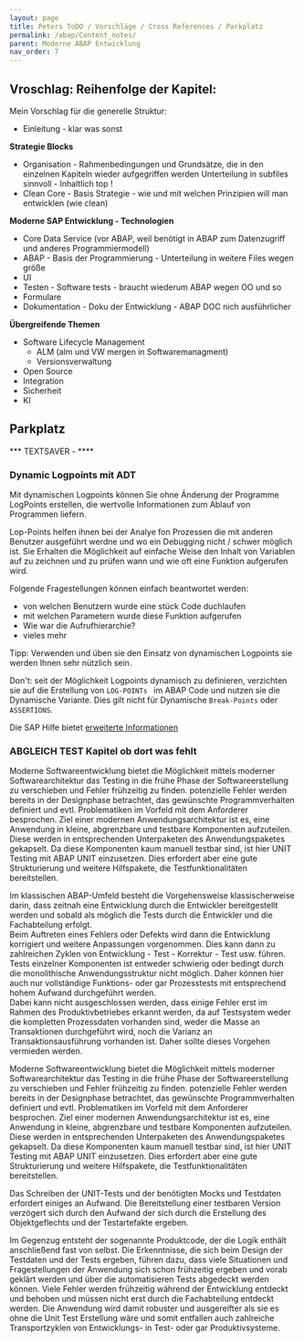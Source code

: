 ```yaml
---
layout: page
title: Peters ToDO / Vorschläge / Cross References / Parkplatz
permalink: /abap/Content_notes/
parent: Moderne ABAP Entwicklung
nav_order: 7
---
```



## Vroschlag: Reihenfolge der Kapitel:
Mein Vorschlag für die generelle Struktur:
- Einleitung - klar was sonst  

**Strategie Blocks**
- Organisation - Rahmenbedingungen und Grundsätze, die in den einzelnen Kapiteln wieder aufgegriffen werden
    Unterteilung in subfiles sinnvoll - Inhaltlich top !  
- Clean Core - Basis Strategie - wie und mit welchen Prinzipien will man entwicklen (wie clean)

**Moderne SAP Entwicklung - Technologien**
-    Core Data Service (vor ABAP, weil benötigt in ABAP zum Datenzugriff und anderes Programmiermodell) 
- ABAP -  Basis der Programmierung - Unterteilung in weitere Files wegen größe
- UI
- Testen - Software tests - braucht wiederum ABAP wegen OO und so
- Formulare
- Dokumentation - Doku der Entwicklung - ABAP DOC nich ausführlicher

**Übergreifende Themen**
- Software Lifecycle Management
    - ALM  (alm und VW mergen in Softwaremanagment)
    - Versionsverwaltung
- Open Source
- Integration
- Sicherheit
- KI


## Parkplatz

*** TEXTSAVER - ****

### Dynamic Logpoints mit ADT
Mit dynamischen Logpoints können Sie ohne Änderung der Programme LogPoints erstellen, die wertvolle Informationen zum Ablauf von Programmen liefern. 

Lop-Points helfen ihnen bei der Analye fon Prozessen die mit anderen Benutzer ausgeführt werdne und wo ein Debugging nicht / schwer möglich ist. 
Sie Erhalten die Möglichkeit auf einfache Weise den Inhalt von Variablen auf zu zeichnen und zu prüfen wann und wie oft eine Funktion aufgerufen wird. 

Folgende Fragestellungen können einfach beantwortet werden: 
* von welchen Benutzern wurde eine stück Code duchlaufen
* mit welchen Parametern wurde diese Funktion aufgerufen
* Wie war die Aufrufhierarchie?
* vieles mehr 

Tipp: 
Verwenden und üben sie den Einsatz von dynamischen Logpoints sie werden Ihnen sehr nützlich sein. 


Don't:
seit der Möglichkeit Logpoints dynamisch zu definieren, verzichten sie auf die Erstellung von ```LOG-POINTs ``` im ABAP Code und nutzen sie die Dynamische Variante. Dies gilt nicht für Dynamische ```Break-Points``` oder ```ASSERTIONS```. 


Die SAP Hilfe bietet [erweiterte Informationen](https://help.sap.com/docs/abap-cloud/abap-development-tools-user-guide/using-dynamic-logpoints) 


### ABGLEICH TEST Kapitel ob dort was fehlt

Moderne Softwareentwicklung bietet die Möglichkeit mittels moderner Softwarearchitektur das Testing in die frühe Phase der Softwareerstellung zu verschieben und Fehler frühzeitig zu finden. potenzielle Fehler werden bereits in der Designphase betrachtet, das gewünschte Programmverhalten definiert und evtl. Problematiken im Vorfeld mit dem Anforderer besprochen.
Ziel einer modernen Anwendungsarchitektur ist es, eine Anwendung in kleine, abgrenzbare und testbare Komponenten aufzuteilen. Diese werden in entsprechenden Unterpaketen des Anwendungspaketes gekapselt. Da diese Komponenten kaum manuell testbar sind, ist hier UNIT Testing mit ABAP UNIT einzusetzen. Dies erfordert aber eine gute Strukturierung und weitere Hilfspakete, die Testfunktionalitäten bereitstellen.

Im klassischen ABAP-Umfeld besteht die Vorgehensweise klassischerweise darin, dass zeitnah eine Entwicklung durch die Entwickler bereitgestellt werden und sobald als möglich die Tests durch die Entwickler und die Fachabteilung erfolgt.  
Beim Auftreten eines Fehlers oder Defekts wird dann die Entwicklung korrigiert und weitere Anpassungen vorgenommen. Dies kann dann zu zahlreichen Zyklen von Entwicklung - Test - Korrektur - Test usw. führen. Tests einzelner Komponenten ist entweder schwierig oder bedingt durch die monolithische Anwendungsstruktur nicht möglich. Daher können hier auch nur vollständige Funktions- oder gar Prozesstests mit entsprechend hohem Aufwand durchgeführt werden.   
Dabei kann nicht ausgeschlossen werden, dass einige Fehler erst im Rahmen des Produktivbetriebes erkannt werden, da auf Testsystem weder die kompletten Prozessdaten vorhanden sind, weder die Masse an Transaktionen durchgeführt wird, noch die Varianz an Transaktionsausführung vorhanden ist.
Daher sollte dieses Vorgehen vermieden werden.

Moderne Softwareentwicklung bietet die Möglichkeit mittels moderner Softwarearchitektur das Testing in die frühe Phase der Softwareerstellung zu verschieben und Fehler frühzeitig zu finden. potenzielle Fehler werden bereits in der Designphase betrachtet, das gewünschte Programmverhalten definiert und evtl. Problematiken im Vorfeld mit dem Anforderer besprochen.
Ziel einer modernen Anwendungsarchitektur ist es, eine Anwendung in kleine, abgrenzbare und testbare Komponenten aufzuteilen. Diese werden in entsprechenden Unterpaketen des Anwendungspaketes gekapselt. Da diese Komponenten kaum manuell testbar sind, ist hier UNIT Testing mit ABAP UNIT einzusetzen. Dies erfordert aber eine gute Strukturierung und weitere Hilfspakete, die Testfunktionalitäten bereitstellen.

Das Schreiben der UNIT-Tests und der benötigten Mocks und Testdaten erfordert einiges an Aufwand. Die Bereitstellung einer testbaren Version verzögert sich durch den Aufwand der sich durch die Erstellung des Objektgeflechts und der Testartefakte ergeben.

Im Gegenzug entsteht der sogenannte Produktcode, der die Logik enthält anschließend fast von selbst. Die Erkenntnisse, die sich beim Design der Testdaten und der Tests ergeben, führen dazu, dass viele Situationen und Fragestellungen der Anwendung sich schon frühzeitig ergeben und vorab geklärt werden und über die automatisieren Tests abgedeckt werden können. Viele Fehler werden frühzeitig während der Entwicklung entdeckt und behoben und müssen nicht erst durch die Fachabteilung entdeckt werden. Die Anwendung wird damit robuster und ausgereifter als sie es ohne die Unit Test Erstellung wäre und somit entfallen auch zahlreiche Transportzyklen von Entwicklungs- in Test- oder gar Produktivsysteme.
